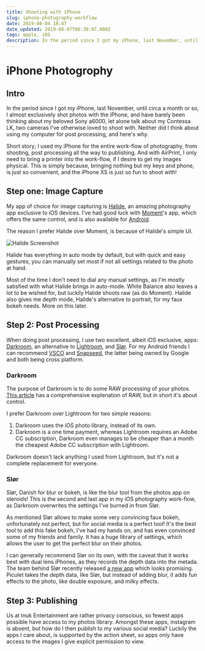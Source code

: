 ```yaml
---
title: Shooting with iPhone
slug: iphone-photography-workflow
date: 2019-08-04 18:47
date_updated: 2019-08-07T06:39:07.000Z
tags: apple, iOS
description: In the period since I got my iPhone, last November, until circa a month or so, I almost exclusively shot photos with the iPhone
---
```


# iPhone Photogrophy

## Intro

In the period since I got my iPhone, last November, until circa a month or so, I almost exclusively shot photos with the iPhone, and have barely been thinking about my beloved Sony a6000, let alone talk about my Contessa LK, two cameras I've otherwise loved to shoot with. Neither did I think about using my computer for post processing, and here's why.

Short story; I used my iPhone for the entire work-flow of photography, from shooting, post processing all the way to publishing. And with AirPrint, I only need to bring a printer into the work-flow, if I desire to get my images physical. This is simply because, bringing nothing but my keys and phone, is just so convenient, and the iPhone XS is just so fun to shoot with!

## Step one: Image Capture

My app of choice for image capturing is [Halide](https://halide.cam), an amazing photography app exclusive to iOS devices. I've had good luck with [Moment](https://www.shopmoment.com/moment-pro-camera-app)'s app, which offers the same control, and is also available for [Android](https://play.google.com/store/apps/details?id=com.shopmoment.momentprocamera).

The reason I prefer Halide over Moment, is because of Halide's simple UI.

![Halide Screenshot](https://cdn.inuk.app/file/InukCDN/halide.png)

Halide has everything in auto mode by default, but with quick and easy gestures, you can manually set most if not all settings related to the photo at hand.

Most of the time I don't need to dial any manual settings, as I'm mostly satisfied with what Halide brings in auto-mode. White Balance also leaves a lot to be wished for, but luckily Halide shoots raw (as do Moment). Halide also gives me depth mode, Halide's alternative to portrait, for my faux bokeh needs. More on this later.

## Step 2: Post Processing

When doing post processing, I use two excellent, albeit iOS exclusive, apps: [Darkroom](http://darkroom.co), an alternative to [Lightroom](https://www.adobe.com/products/photoshop-lightroom-classic.html), and [Slør](https://slor.app/). For my Android friends I can recommend [VSCO](https://vsco.co) and [Snapseed](https://snapseed.online), the latter being owned by Google and both being cross platform.

### Darkroom

The purpose of Darkroom is to do some RAW processing of your photos. [This article](https://photographylife.com/raw-vs-jpeg#advantages-of-raw-format) has a comprehensive explenation of RAW, but in short it's about control.

I prefer Darkroom over Lightroom for two simple reasons:

1. Darkroom uses the iOS photo library, instead of its own.
2. Darkroom is a one time payment, whereas Lightroom requires an Adobe CC subscription, Darkroom even manages to be cheaper than a month the cheapest Adobe CC subscription with Lightroom.

Darkroom doesn't lack anything I used from Lightroom, but it's not a complete replacement for everyone.

### Slør

Slør, Danish for blur or bokeh, is like the blur tool from the photos app on steroids! This is the second and last app in my iOS photography work-flow, as Darkroom overwrites the settings I've burned in from Slør.

As mentioned Slør allows to make some very convincing faux bokeh, unfortunately not perfect, but for social media is a perfect tool! It's the best tool to add this fake bokeh, I've had my hands on, and has even convinced some of my friends and family. It has a huge library of settings, which allows the user to get the perfect blur on their photos.

I can generally recommend Slør on its own, with the caveat that it works best with dual lens iPhones, as they records the depth data into the metada. The team behind Slør recently released [a new app](https://piculet.app) which looks promising. Piculet takes the depth data, like Slør, but instead of adding blur, it adds fun effects to the photo, like double exposure, and milky effects.

## Step 3: Publishing

Us at Inuk Entertainment are rather privacy conscious, so fewest apps possible have access to my photos library. Amongst these apps, instagram is absent, but how do I then publish to my various social media? Luckily the apps I care about, is supported by the action sheet, so  apps only have access to the images I give explicit permission to view.
